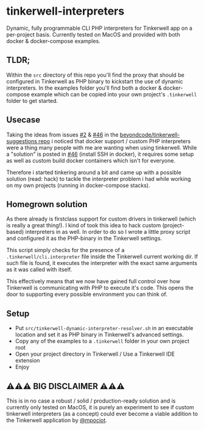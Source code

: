 # tinkerwell-interpreters

Dynamic, fully programmable CLI PHP interpreters for Tinkerwell app on a per-project basis. Currently tested on MacOS and provided with both docker & docker-compose examples.

## TLDR;

Within the `src` directory of this repo you'll find the proxy that should be configured in Tinkerwell as PHP binary to kickstart the use of dynamic interpreters. In the examples folder you'll find both a docker & docker-compose example which can be copied into your own project's `.tinkerwell` folder to get started.

## Usecase

Taking the ideas from issues [#2](https://github.com/beyondcode/tinkerwell-suggestions/issues/2) & [#46](https://github.com/beyondcode/tinkerwell-suggestions/issues/46) in the [beyondcode/tinkerwell-suggestions repo](https://github.com/beyondcode/tinkerwell-suggestions) i noticed that docker support / custom PHP interpreters were a thing many people with me are wanting when using tinkerwell. While a "solution" is posted in [#46](https://github.com/beyondcode/tinkerwell-suggestions/issues/46) (install SSH in docker), it requires some setup as well as custom build docker containers which isn't for everyone.

Therefore i started tinkering around a bit and came up with a possible solution (read: hack) to tackle the interpreter problem i had while working on my own projects (running in docker-compose stacks).

## Homegrown solution

As there already is firstclass support for custom drivers in tinkerwell (which is really a great thing!). I kind of took this idea to hack custom (project-based) interpreters in as well. In order to do so I wrote a little proxy script and configured it as the PHP-binary in the Tinkerwell settings.

This script simply checks for the presence of a `.tinkerwell/cli.interpreter` file inside the Tinkerwell current working dir. If such file is found, it executes the interpreter with the exact same arguments as it was called with itself.

This effectively means that we now have gained full control over how Tinkerwell is communicating with PHP to execute it's code. This opens the door to supporting every possible environment you can think of.

## Setup

- Put `src/tinkerwell-dynamic-interpreter-resolver.sh` in an executable location and set it as PHP binary in Tinkerwell's advanced settings.
- Copy any of the examples to a `.tinkerwell` folder in your own project root
- Open your project directory in Tinkerwell / Use a Tinkerwell IDE extension
- Enjoy

## ⚠️⚠️⚠️ BIG DISCLAIMER ⚠️⚠️⚠️

This is in no case a robust / solid / production-ready solution and is currently only tested on MacOS, it is purely an  experiment to see if custom tinkerwell interpreters (as a concept) could ever become a viable addition to the Tinkerwell application by [@mpociot](https://github.com/mpociot).